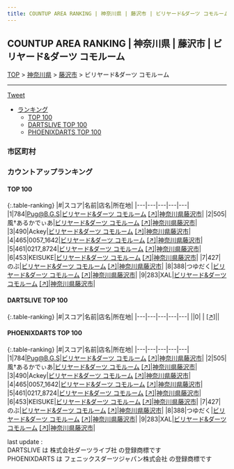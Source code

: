 ```yaml
---
title: COUNTUP AREA RANKING | 神奈川県 | 藤沢市 | ビリヤード&ダーツ コモルーム
---
```

## COUNTUP AREA RANKING | 神奈川県 | 藤沢市 | ビリヤード&ダーツ コモルーム

[TOP](/darts/rank/) > [神奈川県](/darts/rank/神奈川県/) > [藤沢市](/darts/rank/神奈川県/藤沢市/) > ビリヤード&ダーツ コモルーム

___

<a href="https://twitter.com/share?ref_src=twsrc%5Etfw" data-text="COUNTUP AREA RANKING | 神奈川県藤沢市ビリヤード&ダーツ コモルーム" class="twitter-share-button" data-hashtags="DARTSLIVE,PHOENIXDARTS,darts,ダーツ" data-show-count="false">Tweet</a>

* [ランキング](#カウントアップランキング)
    * [TOP 100](#top-100)
    * [DARTSLIVE TOP 100](#dartslive-top-100)
    * [PHOENIXDARTS TOP 100](#phoenixdarts-top-100)

### 市区町村

<ul>

</ul>

### カウントアップランキング

#### TOP 100



{:.table-ranking}
|#|スコア|名前|店名|所在地|
|---|---|---|---|---|
|1|784|<span class="rank-name-pd">Pug@B.G.S</span>|<a href="/darts/rank/shops/52869.html">ビリヤード&ダーツ コモルーム</a> <a href="https://vs.phoenixdarts.com/jp/shop/shopDetailInfo/s_52869?s_seq=52869">[↗]</a>|<a href="/darts/rank/神奈川県/藤沢市">神奈川県藤沢市</a>|
|2|505|<span class="rank-name-pd">風†あるかでぃあ</span>|<a href="/darts/rank/shops/52869.html">ビリヤード&ダーツ コモルーム</a> <a href="https://vs.phoenixdarts.com/jp/shop/shopDetailInfo/s_52869?s_seq=52869">[↗]</a>|<a href="/darts/rank/神奈川県/藤沢市">神奈川県藤沢市</a>|
|3|490|<span class="rank-name-pd">Ackey</span>|<a href="/darts/rank/shops/52869.html">ビリヤード&ダーツ コモルーム</a> <a href="https://vs.phoenixdarts.com/jp/shop/shopDetailInfo/s_52869?s_seq=52869">[↗]</a>|<a href="/darts/rank/神奈川県/藤沢市">神奈川県藤沢市</a>|
|4|465|<span class="rank-name-pd">0057_1642</span>|<a href="/darts/rank/shops/52869.html">ビリヤード&ダーツ コモルーム</a> <a href="https://vs.phoenixdarts.com/jp/shop/shopDetailInfo/s_52869?s_seq=52869">[↗]</a>|<a href="/darts/rank/神奈川県/藤沢市">神奈川県藤沢市</a>|
|5|461|<span class="rank-name-pd">0217_8724</span>|<a href="/darts/rank/shops/52869.html">ビリヤード&ダーツ コモルーム</a> <a href="https://vs.phoenixdarts.com/jp/shop/shopDetailInfo/s_52869?s_seq=52869">[↗]</a>|<a href="/darts/rank/神奈川県/藤沢市">神奈川県藤沢市</a>|
|6|453|<span class="rank-name-pd">KEISUKE</span>|<a href="/darts/rank/shops/52869.html">ビリヤード&ダーツ コモルーム</a> <a href="https://vs.phoenixdarts.com/jp/shop/shopDetailInfo/s_52869?s_seq=52869">[↗]</a>|<a href="/darts/rank/神奈川県/藤沢市">神奈川県藤沢市</a>|
|7|427|<span class="rank-name-pd">のぶ</span>|<a href="/darts/rank/shops/52869.html">ビリヤード&ダーツ コモルーム</a> <a href="https://vs.phoenixdarts.com/jp/shop/shopDetailInfo/s_52869?s_seq=52869">[↗]</a>|<a href="/darts/rank/神奈川県/藤沢市">神奈川県藤沢市</a>|
|8|388|<span class="rank-name-pd">つゆだく</span>|<a href="/darts/rank/shops/52869.html">ビリヤード&ダーツ コモルーム</a> <a href="https://vs.phoenixdarts.com/jp/shop/shopDetailInfo/s_52869?s_seq=52869">[↗]</a>|<a href="/darts/rank/神奈川県/藤沢市">神奈川県藤沢市</a>|
|9|283|<span class="rank-name-pd">XAL</span>|<a href="/darts/rank/shops/52869.html">ビリヤード&ダーツ コモルーム</a> <a href="https://vs.phoenixdarts.com/jp/shop/shopDetailInfo/s_52869?s_seq=52869">[↗]</a>|<a href="/darts/rank/神奈川県/藤沢市">神奈川県藤沢市</a>|


#### DARTSLIVE TOP 100



{:.table-ranking}
|#|スコア|名前|店名|所在地|
|---|---|---|---|---|
||0|<span class="rank-name-dl"> </span>|<a href="/darts/rank/shops/.html"></a> <a href="">[↗]</a>|<a href="/darts/rank//"></a>|


#### PHOENIXDARTS TOP 100



{:.table-ranking}
|#|スコア|名前|店名|所在地|
|---|---|---|---|---|
|1|784|<span class="rank-name-pd">Pug@B.G.S</span>|<a href="/darts/rank/shops/52869.html">ビリヤード&ダーツ コモルーム</a> <a href="https://vs.phoenixdarts.com/jp/shop/shopDetailInfo/s_52869?s_seq=52869">[↗]</a>|<a href="/darts/rank/神奈川県/藤沢市">神奈川県藤沢市</a>|
|2|505|<span class="rank-name-pd">風†あるかでぃあ</span>|<a href="/darts/rank/shops/52869.html">ビリヤード&ダーツ コモルーム</a> <a href="https://vs.phoenixdarts.com/jp/shop/shopDetailInfo/s_52869?s_seq=52869">[↗]</a>|<a href="/darts/rank/神奈川県/藤沢市">神奈川県藤沢市</a>|
|3|490|<span class="rank-name-pd">Ackey</span>|<a href="/darts/rank/shops/52869.html">ビリヤード&ダーツ コモルーム</a> <a href="https://vs.phoenixdarts.com/jp/shop/shopDetailInfo/s_52869?s_seq=52869">[↗]</a>|<a href="/darts/rank/神奈川県/藤沢市">神奈川県藤沢市</a>|
|4|465|<span class="rank-name-pd">0057_1642</span>|<a href="/darts/rank/shops/52869.html">ビリヤード&ダーツ コモルーム</a> <a href="https://vs.phoenixdarts.com/jp/shop/shopDetailInfo/s_52869?s_seq=52869">[↗]</a>|<a href="/darts/rank/神奈川県/藤沢市">神奈川県藤沢市</a>|
|5|461|<span class="rank-name-pd">0217_8724</span>|<a href="/darts/rank/shops/52869.html">ビリヤード&ダーツ コモルーム</a> <a href="https://vs.phoenixdarts.com/jp/shop/shopDetailInfo/s_52869?s_seq=52869">[↗]</a>|<a href="/darts/rank/神奈川県/藤沢市">神奈川県藤沢市</a>|
|6|453|<span class="rank-name-pd">KEISUKE</span>|<a href="/darts/rank/shops/52869.html">ビリヤード&ダーツ コモルーム</a> <a href="https://vs.phoenixdarts.com/jp/shop/shopDetailInfo/s_52869?s_seq=52869">[↗]</a>|<a href="/darts/rank/神奈川県/藤沢市">神奈川県藤沢市</a>|
|7|427|<span class="rank-name-pd">のぶ</span>|<a href="/darts/rank/shops/52869.html">ビリヤード&ダーツ コモルーム</a> <a href="https://vs.phoenixdarts.com/jp/shop/shopDetailInfo/s_52869?s_seq=52869">[↗]</a>|<a href="/darts/rank/神奈川県/藤沢市">神奈川県藤沢市</a>|
|8|388|<span class="rank-name-pd">つゆだく</span>|<a href="/darts/rank/shops/52869.html">ビリヤード&ダーツ コモルーム</a> <a href="https://vs.phoenixdarts.com/jp/shop/shopDetailInfo/s_52869?s_seq=52869">[↗]</a>|<a href="/darts/rank/神奈川県/藤沢市">神奈川県藤沢市</a>|
|9|283|<span class="rank-name-pd">XAL</span>|<a href="/darts/rank/shops/52869.html">ビリヤード&ダーツ コモルーム</a> <a href="https://vs.phoenixdarts.com/jp/shop/shopDetailInfo/s_52869?s_seq=52869">[↗]</a>|<a href="/darts/rank/神奈川県/藤沢市">神奈川県藤沢市</a>|


<div class="footer border-top border-gray-light mt-5 pt-3 text-right text-gray">
    last update : <span style="font-weight: italic" id="foot_last_modified"></span><br />
    DARTSLIVE は 株式会社ダーツライブ社 の登録商標です<br />
    PHOENIXDARTS は フェニックスダーツジャパン株式会社 の登録商標です<br />
</div>

<script src="https://cdnjs.cloudflare.com/ajax/libs/jquery.tablesorter/2.31.3/js/jquery.tablesorter.min.js" integrity="sha512-qzgd5cYSZcosqpzpn7zF2ZId8f/8CHmFKZ8j7mU4OUXTNRd5g+ZHBPsgKEwoqxCtdQvExE5LprwwPAgoicguNg==" crossorigin="anonymous" referrerpolicy="no-referrer"></script>
<link rel="stylesheet" href="https://cdnjs.cloudflare.com/ajax/libs/jquery.tablesorter/2.31.3/css/theme.default.min.css" integrity="sha512-wghhOJkjQX0Lh3NSWvNKeZ0ZpNn+SPVXX1Qyc9OCaogADktxrBiBdKGDoqVUOyhStvMBmJQ8ZdMHiR3wuEq8+w==" crossorigin="anonymous" referrerpolicy="no-referrer" />
<script>
$(function() {
    $(".table-ranking").tablesorter({sortList:[[0, 0]]});
    $("#foot_last_modified").text(formatDate(new Date(document.lastModified), 'yyyy-MM-dd HH:mm:ss'));
});
</script>

<script async src="https://platform.twitter.com/widgets.js" charset="utf-8"></script>